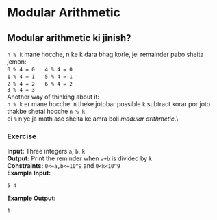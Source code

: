 # Modular Arithmetic

## Modular arithmetic ki jinish?
`n % k` mane hocche, n ke k dara bhag korle, jei remainder pabo sheita\
jemon:\
`0 % 4 = 0` &nbsp;&nbsp;&nbsp;&nbsp;  `4 % 4 = 0`\
`1 % 4 = 1` &nbsp;&nbsp;&nbsp;&nbsp;  `5 % 4 = 1`\
`2 % 4 = 2` &nbsp;&nbsp;&nbsp;&nbsp;  `6 % 4 = 2`\
`3 % 4 = 3`\
Another way of thinking about it:\
`n % k` er mane hocche: `n` theke jotobar possible `k` subtract korar por joto thakbe shetai hocche `n % k`\
ei `%` niye ja math ase sheita ke amra boli *modular arithmetic*.\
### Exercise
**Input:** Three integers `a`, `b`, `k`\
**Output:** Print the reminder when `a+b` is divided by `k`\
**Constraints:** `0<=a,b<=10^9` and `0<k<10^9`\
**Example Input:**
```
5 4
```
**Example Output:**
```
1
```